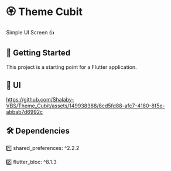 # 🏵 Theme Cubit

Simple UI Screen 👍

## 🚀 Getting Started

This project is a starting point for a Flutter application.

## 📱 UI

https://github.com/Shalaby-VBS/Theme_Cubit/assets/149938388/8cd5fd88-afc7-4180-8f5e-abbab7d6992c

## 🛠 Dependencies

1️⃣ shared_preferences: ^2.2.2

2️⃣ flutter_bloc: ^8.1.3

